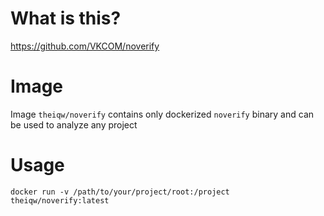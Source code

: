 # What is this?

https://github.com/VKCOM/noverify

# Image

Image `theiqw/noverify` contains only dockerized `noverify` binary and can be used to analyze any project

# Usage
`docker run -v /path/to/your/project/root:/project theiqw/noverify:latest`

